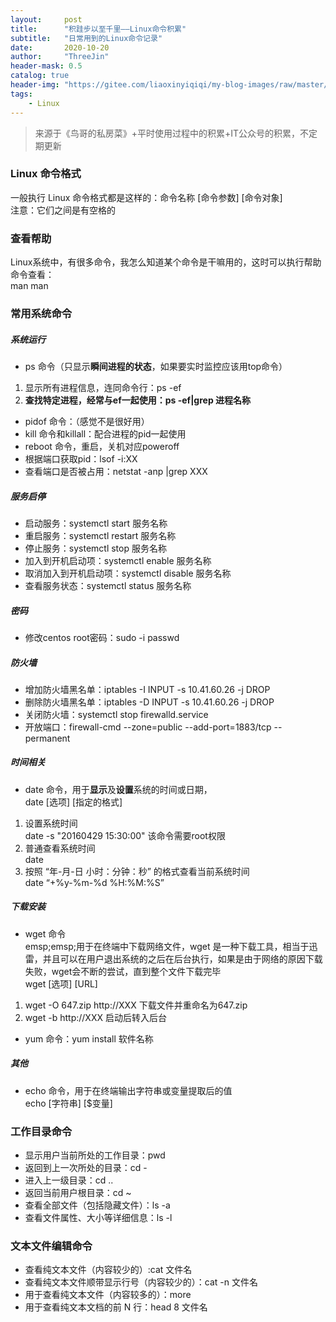 ```yaml
---
layout:     post
title:      "积跬步以至千里——Linux命令积累"
subtitle:   "日常用到的Linux命令记录"
date:       2020-10-20
author:     "ThreeJin"
header-mask: 0.5
catalog: true
header-img: "https://gitee.com/liaoxinyiqiqi/my-blog-images/raw/master/img/linux.bmp"
tags:
    - Linux
---
```

> 来源于《鸟哥的私房菜》+平时使用过程中的积累+IT公众号的积累，不定期更新

### Linux 命令格式
一般执行 Linux 命令格式都是这样的：命令名称 [命令参数] [命令对象]  
注意：它们之间是有空格的
### 查看帮助
Linux系统中，有很多命令，我怎么知道某个命令是干嘛用的，这时可以执行帮助命令查看：  
man man  
### 常用系统命令
##### 系统运行
- ps 命令（只显示**瞬间进程的状态**，如果要实时监控应该用top命令）  
1. 显示所有进程信息，连同命令行：ps -ef  
2. **查找特定进程，经常与ef一起使用：ps -ef|grep 进程名称**  
- pidof 命令：（感觉不是很好用）
- kill 命令和killall：配合进程的pid一起使用
- reboot 命令，重启，关机对应poweroff
- 根据端口获取pid：lsof -i:XX
- 查看端口是否被占用：netstat  -anp  |grep   XXX

##### 服务启停
- 启动服务：systemctl start 服务名称
- 重启服务：systemctl restart 服务名称
- 停止服务：systemctl stop 服务名称
- 加入到开机启动项：systemctl enable 服务名称
- 取消加入到开机启动项：systemctl disable 服务名称
- 查看服务状态：systemctl status 服务名称 

##### 密码
- 修改centos root密码：sudo -i passwd
##### 防火墙
- 增加防火墙黑名单：iptables -I INPUT -s 10.41.60.26 -j DROP
- 删除防火墙黑名单：iptables -D INPUT -s 10.41.60.26 -j DROP
- 关闭防火墙：systemctl stop firewalld.service
- 开放端口：firewall-cmd --zone=public --add-port=1883/tcp --permanent

##### 时间相关
- date 命令，用于**显示**及**设置**系统的时间或日期，  
date [选项] [指定的格式]    
1. 设置系统时间  
date -s "20160429 15:30:00"  该命令需要root权限  
2. 普通查看系统时间  
date  
3. 按照 “年-月-日 小时：分钟：秒” 的格式查看当前系统时间  
date “+%y-%m-%d %H:%M:%S”  

##### 下载安装
- wget 命令  
emsp;emsp;用于在终端中下载网络文件，wget 是一种下载工具，相当于迅雷，并且可以在用户退出系统的之后在后台执行，如果是由于网络的原因下载失败，wget会不断的尝试，直到整个文件下载完毕  
wget [选项] [URL]  
1. wget -O 647.zip http://XXX 下载文件并重命名为647.zip  
2. wget -b http://XXX  启动后转入后台  
- yum 命令：yum install 软件名称

##### 其他
- echo 命令，用于在终端输出字符串或变量提取后的值  
echo [字符串] [$变量]  

### 工作目录命令
- 显示用户当前所处的工作目录：pwd 
- 返回到上一次所处的目录：cd -
- 进入上一级目录：cd ..
- 返回当前用户根目录：cd ~
- 查看全部文件（包括隐藏文件）：ls -a
- 查看文件属性、大小等详细信息：ls -l

### 文本文件编辑命令
- 查看纯文本文件（内容较少的）:cat 文件名
- 查看纯文本文件顺带显示行号（内容较少的）：cat -n 文件名
- 用于查看纯文本文件（内容较多的）：more
- 用于查看纯文本文档的前 N 行：head 8 文件名







